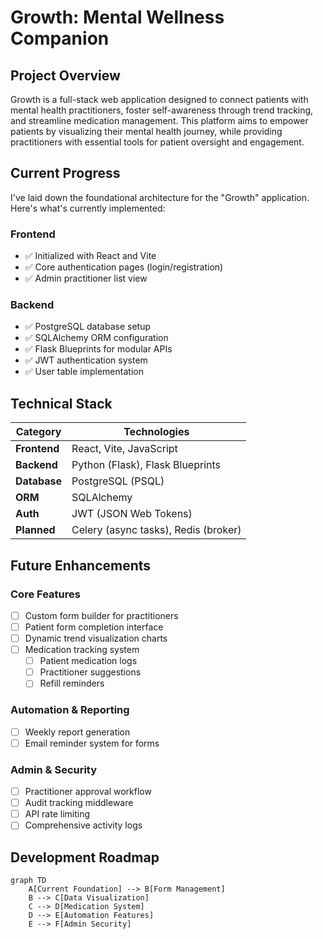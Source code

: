 # Growth: Mental Wellness Companion

## Project Overview
Growth is a full-stack web application designed to connect patients with mental health practitioners, foster self-awareness through trend tracking, and streamline medication management. This platform aims to empower patients by visualizing their mental health journey, while providing practitioners with essential tools for patient oversight and engagement.

## Current Progress
I've laid down the foundational architecture for the "Growth" application. Here's what's currently implemented:

### Frontend
- ✅ Initialized with React and Vite
- ✅ Core authentication pages (login/registration)
- ✅ Admin practitioner list view

### Backend
- ✅ PostgreSQL database setup
- ✅ SQLAlchemy ORM configuration
- ✅ Flask Blueprints for modular APIs
- ✅ JWT authentication system
- ✅ User table implementation

## Technical Stack
| Category        | Technologies                          |
|-----------------|---------------------------------------|
| **Frontend**    | React, Vite, JavaScript               |
| **Backend**     | Python (Flask), Flask Blueprints      |
| **Database**    | PostgreSQL (PSQL)                     |
| **ORM**         | SQLAlchemy                            |
| **Auth**        | JWT (JSON Web Tokens)                 |
| **Planned**     | Celery (async tasks), Redis (broker)  |

## Future Enhancements

### Core Features
- [ ] Custom form builder for practitioners
- [ ] Patient form completion interface
- [ ] Dynamic trend visualization charts
- [ ] Medication tracking system
  - [ ] Patient medication logs
  - [ ] Practitioner suggestions
  - [ ] Refill reminders

### Automation & Reporting
- [ ] Weekly report generation
- [ ] Email reminder system for forms

### Admin & Security
- [ ] Practitioner approval workflow
- [ ] Audit tracking middleware
- [ ] API rate limiting
- [ ] Comprehensive activity logs

## Development Roadmap

```mermaid
graph TD
    A[Current Foundation] --> B[Form Management]
    B --> C[Data Visualization]
    C --> D[Medication System]
    D --> E[Automation Features]
    E --> F[Admin Security]
    
